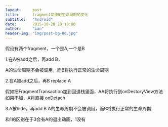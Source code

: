 ```yaml
---
layout:     post
title:      fragment切换时生命周期的变化
subtitle:   "Android"
date:       2015-10-20 20:18:00
author:     "ian"
header-img: "img/post-bg-06.jpg"
---
```


假设有两个fragment，一个是A,一个是B

1.在A被add之后，再add  B，

A的生命周期不会被调用，而B将执行正常的生命周期


2.在A被add之后，再B replace A

假如把FragmentTransaction加到回退栈里面，AA将执行到onDestoryView方法
如果不加，A将直接 onDetach

3.A被hide，再add B
A的生命周期不会被调用，而B将执行正常的生命周期

和1的区别在于3会有A的退出动画，1没有 
